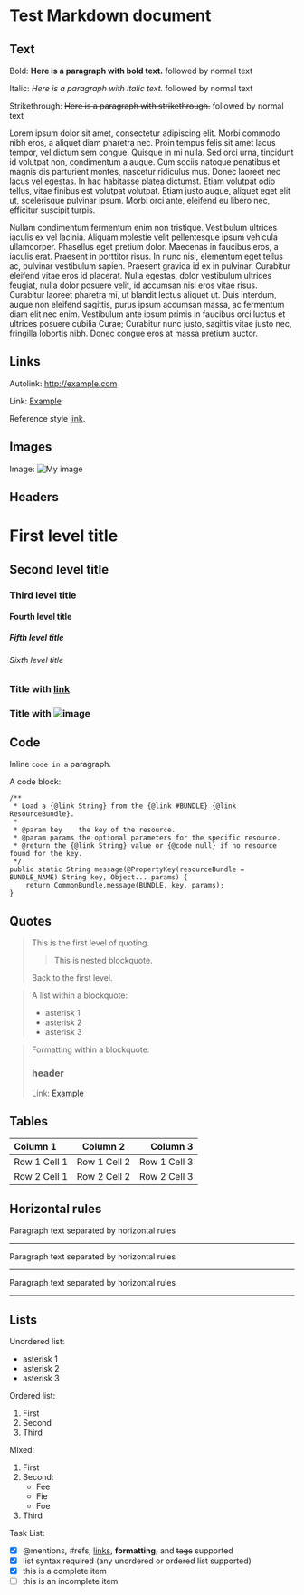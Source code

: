 Test Markdown document
======================

Text
----

Bold: **Here is a paragraph with bold text.** followed by normal text

Italic: *Here is a paragraph with italic text.* followed by normal text

Strikethrough: ~~Here is a paragraph with strikethrough.~~ followed by normal text

Lorem ipsum dolor sit amet, consectetur adipiscing elit. Morbi commodo nibh eros, a aliquet diam pharetra nec. Proin tempus felis sit amet lacus tempor, vel dictum sem congue. Quisque in mi nulla. Sed orci urna, tincidunt id volutpat non, condimentum a augue. Cum sociis natoque penatibus et magnis dis parturient montes, nascetur ridiculus mus. Donec laoreet nec lacus vel egestas. In hac habitasse platea dictumst. Etiam volutpat odio tellus, vitae finibus est volutpat volutpat. Etiam justo augue, aliquet eget elit ut, scelerisque pulvinar ipsum. Morbi orci ante, eleifend eu libero nec, efficitur suscipit turpis.

Nullam condimentum fermentum enim non tristique. Vestibulum ultrices iaculis ex vel lacinia. Aliquam molestie velit pellentesque ipsum vehicula ullamcorper. Phasellus eget pretium dolor. Maecenas in faucibus eros, a iaculis erat. Praesent in porttitor risus. In nunc nisi, elementum eget tellus ac, pulvinar vestibulum sapien. Praesent gravida id ex in pulvinar. Curabitur eleifend vitae eros id placerat. Nulla egestas, dolor vestibulum ultrices feugiat, nulla dolor posuere velit, id accumsan nisl eros vitae risus. Curabitur laoreet pharetra mi, ut blandit lectus aliquet ut. Duis interdum, augue non eleifend sagittis, purus ipsum accumsan massa, ac fermentum diam elit nec enim. Vestibulum ante ipsum primis in faucibus orci luctus et ultrices posuere cubilia Curae; Curabitur nunc justo, sagittis vitae justo nec, fringilla lobortis nibh. Donec congue eros at massa pretium auctor.


Links
-----

Autolink: <http://example.com>

Link: [Example](http://example.com)

Reference style [link][1].

[1]: http://example.com  "Example"


Images
------

Image: ![My image](http://www.foo.bar/image.png)

Headers
-------

# First level title
## Second level title
### Third level title
#### Fourth level title
##### Fifth level title
###### Sixth level title

### Title with [link](http://localhost)
### Title with ![image](http://localhost)

Code
----

Inline `code in a` paragraph.

A code block:

    /**
     * Load a {@link String} from the {@link #BUNDLE} {@link ResourceBundle}.
     *
     * @param key    the key of the resource.
     * @param params the optional parameters for the specific resource.
     * @return the {@link String} value or {@code null} if no resource found for the key.
     */
    public static String message(@PropertyKey(resourceBundle = BUNDLE_NAME) String key, Object... params) {
        return CommonBundle.message(BUNDLE, key, params);
    }

Quotes
------


> This is the first level of quoting.
>
> > This is nested blockquote.
>
> Back to the first level.


> A list within a blockquote:
>
> *	asterisk 1
> *	asterisk 2
> *	asterisk 3


> Formatting within a blockquote:
>
> ### header
> Link: [Example](http://example.com)



Tables
-------

|Column 1    |Column 2    |Column 3    |
|:-----------|:----------:|-----------:|
|Row 1 Cell 1|Row 1 Cell 2|Row 1 Cell 3|
|Row 2 Cell 1|Row 2 Cell 2|Row 2 Cell 3|

Horizontal rules
----------------

Paragraph text separated by horizontal rules

---

Paragraph text separated by horizontal rules

___

Paragraph text separated by horizontal rules

***


Lists
-----

Unordered list:

*	asterisk 1
*	asterisk 2
*	asterisk 3

Ordered list:

1.	First
2.	Second
3.	Third

Mixed:

1. First
2. Second:
	* Fee
	* Fie
	* Foe
3. Third

Task List:

- [x] @mentions, #refs, [links](), **formatting**, and <del>tags</del> supported
- [x] list syntax required (any unordered or ordered list supported)
- [x] this is a complete item
- [ ] this is an incomplete item
